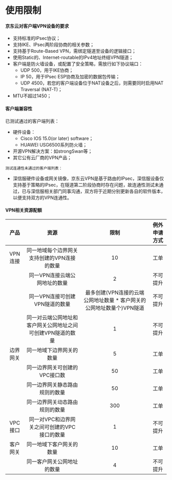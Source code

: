 # 使用限制
#### 京东云对客户端VPN设备的要求
* 支持标准的IPsec协议；
* 支持IKE、IPsec两阶段协商的相关参数；
* 支持基于Route-Based VPN，需绑定隧道至设备的逻辑接口；
* 使用Static的、Internet-routable的IPv4地址终结VPN隧道；
* 客户端是防火墙设备，或配置了安全策略，需放行如下协议端口：
  - UDP 500，用于IKE协商；
  - IP 50，用于IPsec ESP协商及加密的数据包传输；
  - UDP 4500，若您的客户端设备位于NAT设备之后，则需要同时启用NAT Traversal (NAT-T)；
* MTU不超过1450；


#### 客户端兼容性
已测试通过的客户端列表：
  * 硬件设备：
    - Cisco IOS 15.0(or later) software；
    - HUAWEI USG6500系列防火墙；
  * 开源VPN解决方案：如strongSwan等；
  * 其它公有云厂商的VPN产品；


``测试连通性未通过的客户端列表：``
  * 深信服硬件设备或网关镜像，京东云VPN是基于路由的IPsec，深信服设备仅支持基于策略的IPsec，在隧道第二阶段协商时存在问题，故连通性测试未通过，已与深信服相关部门同事沟通，双方将于近期分别更新各自的软件版本，以便支持双方的VPN连通性。



#### VPN相关资源配额

|   产品   |                     资源                     |                                  限制                                  | 例外申请方式 |
|:--------:|:--------------------------------------------:|:----------------------------------------------------------------------:|:------------:|
| VPN连接  | 同一地域每个边界网关支持创建的VPN连接的数量  |                                   10                                   |     工单     |
|          |        同一VPN连接云端公网地址的数量         |                                   2                                    |   不可提升   |
|          |       同一VPN连接可创建VPN隧道的数量       | 最多创建(VPN连接的云端公网地址数量  * 客户网关的公网地址数量个)VPN隧道 |   不可提升   |
|          |       同一对云端公网地址和客户网关公网地址之间可创建VPN隧道的数量       | 1 |   不可提升   |
| 边界网关 |           同一地域下边界网关的数量           |                                   5                                    |     工单     |
|          |        同一边界网关可创建的VPC接口数         |                                   50                                   |     工单     |
|          |        同一边界网关静态路由规则的数量        |                                   50                                   |     工单     |
|          |        同一边界网关动态路由规则的数量        |                                  300                                   |     工单     |
| VPC接口  | 同一对VPC和边界网关之间可创建的VPC接口的数量 |                                   1                                    |   不可提升   |
| 客户网关 |           同一地域下客户网关的数量           |                                   10                                   |     工单     |
|          |         同一客户网关公网地址的数量                                     |              4                                                          |       不可提升       |
